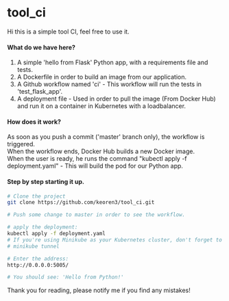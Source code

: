 # tool_ci
Hi this is a simple tool CI, feel free to use it.

#### What do we have here?
1. A simple 'hello from Flask' Python app, with a requirements file and tests.  
2. A Dockerfile in order to build an image from our application.  
3. A Github workflow named 'ci' - This workflow will run the tests in 'test_flask_app'.  
4. A deployment file - Used in order to pull the image (From Docker Hub) and run it on a container in Kubernetes with a loadbalancer.  

#### How does it work?
As soon as you push a commit ('master' branch only), the workflow is triggered.  
When the workflow ends, Docker Hub builds a new Docker image.  
When the user is ready, he runs the command "kubectl apply -f deployment.yaml" - This will build the pod for our Python app.

#### Step by step starting it up.
```bash
# Clone the project
git clone https://github.com/keoren3/tool_ci.git

# Push some change to master in order to see the workflow.

# apply the deployment:
kubectl apply -f deployment.yaml
# If you're using Minikube as your Kubernetes cluster, don't forget to add:
# minikube tunnel

# Enter the address:
http://0.0.0.0:5005/

# You should see: 'Hello from Python!'
```

Thank you for reading, please notify me if you find any mistakes!
